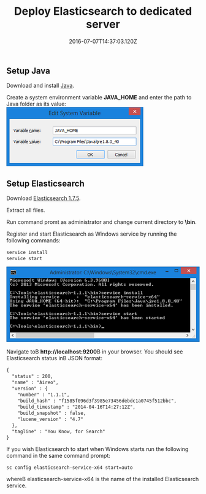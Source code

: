 ﻿---
title: Deploy Elasticsearch to dedicated server
description: The article about deploying Elasticsearch to a dedicated server
layout: docs
date: 2016-07-07T14:37:03.120Z
priority: 1
---
## Setup Java

Download and install <a href="http://java.com/download/" rel="nofollow">Java</a>.

Create a system environment variable **JAVA_HOME** and enter the path to Java folder as its value: 
![Add the JAVA_HOME variable to OS](../../assets/images/docs/image2015-3-20_10-57-35.png "Add the JAVA_HOME variable to OS")

## Setup Elasticsearch

Download <a href="https://download.elastic.co/elasticsearch/elasticsearch/elasticsearch-1.7.5.zip" rel="nofollow">Elasticsearch 1.7.5</a>.

Extract all files.

Run command promt as administrator and change current directory to **\bin**.

Register and start Elasticsearch as Windows service by running the following commands:

```
service install
service start
```

![Installing and starting ElascticSearch service](../../assets/images/docs/image2015-3-20_11-24-4.png "Installing and starting ElascticSearch service")

Navigate toВ **http://localhost:9200**В in your browser. You should see Elasticsearch status inВ JSON format:

```
{
  "status" : 200,
  "name" : "Aireo",
  "version" : {
    "number" : "1.1.1",
    "build_hash" : "f1585f096d3f3985e73456debdc1a0745f512bbc",
    "build_timestamp" : "2014-04-16T14:27:12Z",
    "build_snapshot" : false,
    "lucene_version" : "4.7"
  },
  "tagline" : "You Know, for Search"
}
```

If you wish Elasticsearch to start when Windows starts run the following command in the same command prompt:

```
sc config elasticsearch-service-x64 start=auto
```

whereВ elasticsearch-service-x64 is the name of the installed Elasticsearch service.
